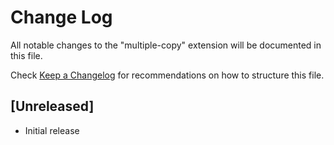 # Change Log

All notable changes to the "multiple-copy" extension will be documented in this file.

Check [Keep a Changelog](http://keepachangelog.com/) for recommendations on how to structure this file.

## [Unreleased]

- Initial release